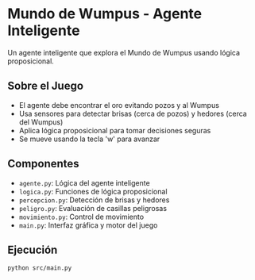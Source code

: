 # Mundo de Wumpus - Agente Inteligente

Un agente inteligente que explora el Mundo de Wumpus usando lógica proposicional.

## Sobre el Juego

- El agente debe encontrar el oro evitando pozos y al Wumpus
- Usa sensores para detectar brisas (cerca de pozos) y hedores (cerca del Wumpus)
- Aplica lógica proposicional para tomar decisiones seguras
- Se mueve usando la tecla 'w' para avanzar

## Componentes

- `agente.py`: Lógica del agente inteligente
- `logica.py`: Funciones de lógica proposicional
- `percepcion.py`: Detección de brisas y hedores
- `peligro.py`: Evaluación de casillas peligrosas
- `movimiento.py`: Control de movimiento
- `main.py`: Interfaz gráfica y motor del juego

## Ejecución

```bash
python src/main.py